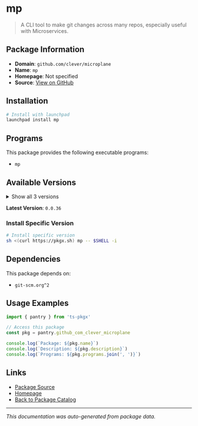 # mp

> A CLI tool to make git changes across many repos, especially useful with Microservices.

## Package Information

- **Domain**: `github.com/clever/microplane`
- **Name**: `mp`
- **Homepage**: Not specified
- **Source**: [View on GitHub](https://github.com/pkgxdev/pantry/tree/main/projects/github.com/clever/microplane/package.yml)

## Installation

```bash
# Install with launchpad
launchpad install mp
```

## Programs

This package provides the following executable programs:

- `mp`

## Available Versions

<details>
<summary>Show all 3 versions</summary>

- `0.0.36`, `0.0.35`, `0.0.34`

</details>

**Latest Version**: `0.0.36`

### Install Specific Version

```bash
# Install specific version
sh <(curl https://pkgx.sh) mp -- $SHELL -i
```

## Dependencies

This package depends on:

- `git-scm.org^2`

## Usage Examples

```typescript
import { pantry } from 'ts-pkgx'

// Access this package
const pkg = pantry.github_com_clever_microplane

console.log(`Package: ${pkg.name}`)
console.log(`Description: ${pkg.description}`)
console.log(`Programs: ${pkg.programs.join(', ')}`)
```

## Links

- [Package Source](https://github.com/pkgxdev/pantry/tree/main/projects/github.com/clever/microplane/package.yml)
- [Homepage](#)
- [Back to Package Catalog](../package-catalog.md)

---

*This documentation was auto-generated from package data.*
